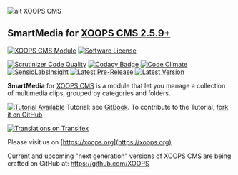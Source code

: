 ![alt XOOPS CMS](https://xoops.org/images/logoXoops4GithubRepository.png)
## SmartMedia for  [XOOPS CMS 2.5.9+](https://xoops.org)
[![XOOPS CMS Module](https://img.shields.io/badge/XOOPS%20CMS-Module-blue.svg)](https://xoops.org)
[![Software License](https://img.shields.io/badge/license-GPL-brightgreen.svg?style=flat)](http://www.gnu.org/licenses/gpl-2.0.html)

[![Scrutinizer Code Quality](https://img.shields.io/scrutinizer/g/mambax7/smartmedia.svg?style=flat)](https://scrutinizer-ci.com/g/mambax7/smartmedia/?branch=master)
[![Codacy Badge](https://api.codacy.com/project/badge/grade/dadbbf79c3b14368a224e4602789aca5)](https://www.codacy.com/app/mambax7/smartmedia)
[![Code Climate](https://img.shields.io/codeclimate/github/mambax7/smartmedia.svg?style=flat)](https://codeclimate.com/github/mambax7/smartmedia)
[![SensioLabsInsight](https://insight.sensiolabs.com/projects/3aff50cf-3dea-4efc-bf9c-6003f3c4644e/mini.png)](https://insight.sensiolabs.com/projects/3aff50cf-3dea-4efc-bf9c-6003f3c4644e)
[![Latest Pre-Release](https://img.shields.io/github/tag/XoopsModules25x/smartmedia.svg?style=flat)](https://github.com/XoopsModules25x/smartmedia/tags/)
[![Latest Version](https://img.shields.io/github/release/XoopsModules25x/smartmedia.svg?style=flat)](https://github.com/XoopsModules25x/smartmedia/releases/)

**SmartMedia** for [XOOPS CMS](https://xoops.org) is a module that let you manage a collection of multimedia clips, grouped by categories and folders.

[![Tutorial Available](https://xoops.org/images/tutorial-available-blue.svg)](https://www.gitbook.com/book/xoops/smartmedia-tutorial/) Tutorial: see [GitBook](https://www.gitbook.com/book/xoops/smartmedia-tutorial/).
To contribute to the Tutorial, [fork it on GitHub](https://github.com/XoopsDocs/smartmedia-tutorial)

[![Translations on Transifex](https://xoops.org/images/translations-transifex-blue.svg)](https://www.transifex.com/xoops)

Please visit us on [https://xoops.org](https://xoops.org)

Current and upcoming "next generation" versions of XOOPS CMS are being crafted on GitHub at: https://github.com/XOOPS
